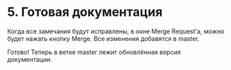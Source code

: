 # 5. Готовая документация

Когда все замечания будут исправлены, в окне Merge Request'а, можно будет нажать кнопку Merge. Все изменения добавятся в master.

Готово! Теперь в ветке master лежит обновлённая версия документации.